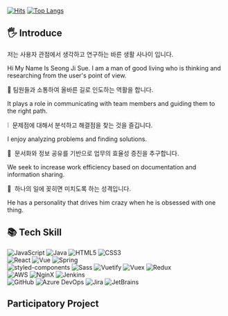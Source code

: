 [![Hits](https://hits.seeyoufarm.com/api/count/incr/badge.svg?url=https%3A%2F%2Fgithub.com%2Fseong-ji-sue%2Fhit-counter&count_bg=%2379C83D&title_bg=%23555555&icon=&icon_color=%23E7E7E7&title=visit+count&edge_flat=false)](https://hits.seeyoufarm.com)
[![Top Langs](https://github-readme-stats.vercel.app/api/top-langs/?username=seong-ji-sue&layout=compact)](https://github.com/seong-ji-sue/github-readme-stats)

## 🖐 Introduce

저는 사용자 관점에서 생각하고 연구하는 바른 생활 사나이 입니다.

Hi My Name Is Seong Ji Sue.
I am a man of good living who is thinking and researching from the user's point of view.

🤝 팀원들과 소통하여 올바른 길로 인도하는 역활을 합니다.

It plays a role in communicating with team members and guiding them to the right path.

❕  문제점에 대해서 분석하고 해결점을 찾는 것을 즐깁니다.

I enjoy analyzing problems and finding solutions.

📑  문서화와 정보 공유를 기반으로 업무의 효율성 증진을 추구합니다.

We seek to increase work efficiency based on documentation and information sharing.

🙌  하나의 일에 꽂히면 미치도록 하는 성격입니다.

He has a personality that drives him crazy when he is obsessed with one thing.



## 📚 Tech Skill

<img alt="JavaScript" src ="https://img.shields.io/badge/JavaScript-EFD81D.svg?&style=for-the-badge&logo=JavaScript&logoColor=white"/> <img alt="Java" src ="https://img.shields.io/badge/Java-E51F24.svg?&style=for-the-badge&logo=Java&logoColor=white"/> <img alt="HTML5" src ="https://img.shields.io/badge/HTML-DD4D25.svg?&style=for-the-badge&logo=HTML5&logoColor=white"/> <img alt="CSS3" src ="https://img.shields.io/badge/CSS3-038FCB.svg?&style=for-the-badge&logo=CSS3&logoColor=white"/>
<br/> 
<img alt="React" src ="https://img.shields.io/badge/React-61DBFB.svg?&style=for-the-badge&logo=React&logoColor=white"/> <img alt="Vue" src="https://img.shields.io/badge/Vue-4FC08D.svg?&style=for-the-badge&logo=Vue.js&logoColor=white"/> <img alt="Spring" src ="https://img.shields.io/badge/Spring-6EB442.svg?&style=for-the-badge&logo=Spring&logoColor=white"/>
<br/>
<img alt="styled-components" src="https://img.shields.io/badge/styledcomponents-FFABDE.svg?&style=for-the-badge&logo=styled-components&logoColor=white"/> <img alt="Sass" src ="https://img.shields.io/badge/Sass-CD6799.svg?&style=for-the-badge&logo=Sass&logoColor=white"/>
<img alt="Vuetify" src ="https://img.shields.io/badge/Vuetify-1867C0.svg?&style=for-the-badge&logo=Vuetify&logoColor=white"/> <img alt="Vuex" src ="https://img.shields.io/badge/Vuex-41B883.svg?&style=for-the-badge&logo=VTEX&logoColor=white"/> <img alt="Redux" src ="https://img.shields.io/badge/Redux-764ABC.svg?&style=for-the-badge&logo=Redux&logoColor=white"/> 
<br/>
<img alt="AWS" src ="https://img.shields.io/badge/AWS-232F3E.svg?&style=for-the-badge&logo=Amazon AWS&logoColor=white"/> <img alt="NginX" src ="https://img.shields.io/badge/NginX-039639.svg?&style=for-the-badge&logo=NginX&logoColor=white"/> <img alt="Jenkins" src ="https://img.shields.io/badge/jenkins-D24939.svg?&style=for-the-badge&logo=jenkins&logoColor=white"/> 
<br/>
<img alt="GitHub" src ="https://img.shields.io/badge/GitHub-181717.svg?&style=for-the-badge&logo=GitHub&logoColor=white"/> <img alt="Azure DevOps" src ="https://img.shields.io/badge/Azure DevOps-0078D7.svg?&style=for-the-badge&logo=Azure DevOps&logoColor=white"/> <img alt="Jira" src ="https://img.shields.io/badge/Jira-0052CC.svg?&style=for-the-badge&logo=Jira&logoColor=white"/> <img alt="JetBrains" src ="https://img.shields.io/badge/JetBrains-000000.svg?&style=for-the-badge&logo=JetBrains&logoColor=white"/> 




## Participatory Project


